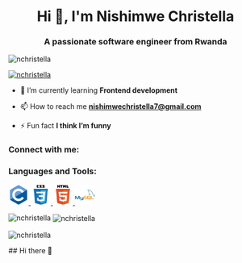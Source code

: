 <h1 align="center">Hi 👋, I'm Nishimwe Christella</h1>
<h3 align="center">A passionate software engineer from Rwanda</h3>

<p align="left"> <img src="https://komarev.com/ghpvc/?username=nchristella&label=Profile%20views&color=0e75b6&style=flat" alt="nchristella" /> </p>

<p align="left"> <a href="https://github.com/ryo-ma/github-profile-trophy"><img src="https://github-profile-trophy.vercel.app/?username=nchristella" alt="nchristella" /></a> </p>

- 🌱 I’m currently learning **Frontend development**

- 📫 How to reach me **nishimwechristella7@gmail.com**

- ⚡ Fun fact **I think I’m funny**

<h3 align="left">Connect with me:</h3>
<p align="left">
</p>

<h3 align="left">Languages and Tools:</h3>
<p align="left"> <a href="https://www.cprogramming.com/" target="_blank" rel="noreferrer"> <img src="https://raw.githubusercontent.com/devicons/devicon/master/icons/c/c-original.svg" alt="c" width="40" height="40"/> </a> <a href="https://www.w3schools.com/css/" target="_blank" rel="noreferrer"> <img src="https://raw.githubusercontent.com/devicons/devicon/master/icons/css3/css3-original-wordmark.svg" alt="css3" width="40" height="40"/> </a> <a href="https://www.w3.org/html/" target="_blank" rel="noreferrer"> <img src="https://raw.githubusercontent.com/devicons/devicon/master/icons/html5/html5-original-wordmark.svg" alt="html5" width="40" height="40"/> </a> <a href="https://www.mysql.com/" target="_blank" rel="noreferrer"> <img src="https://raw.githubusercontent.com/devicons/devicon/master/icons/mysql/mysql-original-wordmark.svg" alt="mysql" width="40" height="40"/> </a> </p>

<p><img align="left" src="https://github-readme-stats.vercel.app/api/top-langs?username=nchristella&show_icons=true&locale=en&layout=compact" alt="nchristella" /></p>

<p>&nbsp;<img align="center" src="https://github-readme-stats.vercel.app/api?username=nchristella&show_icons=true&locale=en" alt="nchristella" /></p>

<p><img align="center" src="https://github-readme-streak-stats.herokuapp.com/?user=nchristella&" alt="nchristella" /></p>
## Hi there 👋

<!--
**Nchristella/Nchristella** is a ✨ _special_ ✨ repository because its `README.md` (this file) appears on your GitHub profile.

Here are some ideas to get you started:

- 🔭 I’m currently working on ...
- 🌱 I’m currently learning ...
- 👯 I’m looking to collaborate on ...
- 🤔 I’m looking for help with ...
- 💬 Ask me about ...
- 📫 How to reach me: ...
- 😄 Pronouns: ...
- ⚡ Fun fact: ...
-->
